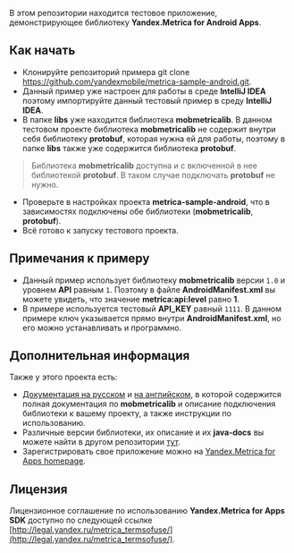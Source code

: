 В этом репозитории находится тестовое приложение, демонстрирующее библиотеку **Yandex.Metrica for Android Apps**.

Как начать
------------

*  Клонируйте репозиторий примера git clone https://github.com/yandexmobile/metrica-sample-android.git.
*  Данный пример уже настроен для работы в среде __IntelliJ IDEA__ поэтому
импортируйте данный тестовый пример в среду **IntelliJ IDEA**. 
* В папке **libs** уже находится библиотека **mobmetricalib**. В данном тестовом проекте библиотека **mobmetricalib** не содержит внутри себя библиотеку **protobuf**, которая нужна ей для работы, поэтому в папке **libs** также уже содержится библиотека **protobuf**.
> Библиотека **mobmetricalib** доступна и с включенной в нее библиотекой **protobuf**. В таком случае подключать **protobuf** не нужно.
* Проверьте в настройках проекта **metrica-sample-android**, что в зависимостях подключены обе библиотеки (**mobmetricalib**, **protobuf**).
*  Всё готово к запуску тестового проекта.

Примечания к примеру
-------------------------------

* Данный пример использует библиотеку **mobmetricalib** версии `1.0` и уровнем **API** равным `1`. Поэтому в файле **AndroidManifest.xml** вы можете увидеть, что значение **metrica:api:level** равно **1**.
* В примере используется тестовый **API_KEY** равный `1111`. В данном примере ключ указывается прямо внутри **AndroidManifest.xml**, но его можно устанавливать и программно.

Дополнительная информация
---------------------------

Также у этого проекта есть:

* [Документация на русском](http://api.yandex.ru/metrica-mobile-sdk/) и [на английском](http://api.yandex.com/metrica-mobile-sdk/), в которой содержится полная документация по **mobmetricalib** и описание подключения библиотеки к вашему проекту, а также инструкции по использованию.
* Различные версии библиотеки, их описание и их **java-docs** вы можете найти в другом репозитории [тут](https://github.com/yandexmobile/metrica-sdk-android).
* Зарегистрировать свое приложение можно на [Yandex.Metrica for Apps homepage](http://appmetrica.yandex.ru/).

Лицензия
---------

Лицензионное соглашение по использованию **Yandex.Metrica for Apps SDK** доступно по следующей ссылке [http://legal.yandex.ru/metrica_termsofuse/](http://legal.yandex.ru/metrica_termsofuse/).

